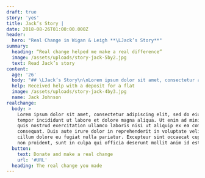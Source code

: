 ```yaml
---
draft: true
story: 'yes'
title: Jack’s Story |
date: 2018-08-26T01:00:00.000Z
header:
  hero: "Real Change in Wigan & Leigh **\LJack’s Story**"
summary:
  heading: “Real change helped me make a real difference”
  image: /assets/uploads/story-jack-5by2.jpg
  text: Read Jack’s story
content:
  age: '26'
  body: "## \LJack’s Story\n\nLorem ipsum dolor sit amet, consectetur adipiscing elit, sed do eiusmod tempor incididunt ut labore et dolore magna aliqua. Ut enim ad minim veniam, quis nostrud exercitation ullamco laboris nisi ut aliquip ex ea commodo consequat. Duis aute irure dolor in reprehenderit in voluptate velit esse cillum dolore eu fugiat nulla pariatur. Excepteur sint occaecat cupidatat non proident, sunt in culpa qui officia deserunt mollit anim id est laborum.\n\n> “Lorem ipsum dolor sit amet, consectetur adipiscing elit, sed do eiusmod tempor incididunt ut labore et dolore magna aliqua.”"
  help: Received help with a deposit for a flat
  image: /assets/uploads/story-jack-4by3.jpg
  name: Jack Johnson
realchange:
  body: >
    Lorem ipsum dolor sit amet, consectetur adipiscing elit, sed do eiusmod
    tempor incididunt ut labore et dolore magna aliqua. Ut enim ad minim veniam,
    quis nostrud exercitation ullamco laboris nisi ut aliquip ex ea commodo
    consequat. Duis aute irure dolor in reprehenderit in voluptate velit esse
    cillum dolore eu fugiat nulla pariatur. Excepteur sint occaecat cupidatat
    non proident, sunt in culpa qui officia deserunt mollit anim id est laborum.
  button:
    text: Donate and make a real change
    url: '#URL'
  heading: The real change you made
---
```


